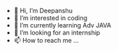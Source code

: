 - 👋 Hi, I’m Deepanshu 
- 👀 I’m interested in coding
- 🌱 I’m currently learning Adv JAVA
- 💞️ I’m looking for an internship
- 📫 How to reach me ...

<!---
d-o-2021/d-o-2021 is a ✨ special ✨ repository because its `README.md` (this file) appears on your GitHub profile.
You can click the Preview link to take a look at your changes.
--->
